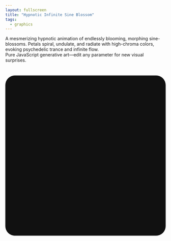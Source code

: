 ```yaml
---
layout: fullscreen
title: "Hypnotic Infinite Sine Blossom"
tags:
  - graphics
---
```


A mesmerizing hypnotic animation of endlessly blooming, morphing sine-blossoms. Petals spiral, undulate, and radiate with high-chroma colors, evoking psychedelic trance and infinite flow.  
Pure JavaScript generative art—edit any parameter for new visual surprises.

<canvas id="sineBlossomCanvas" width="800" height="800" style="width:100%; max-width:900px; background:#111; display:block; margin:40px auto; border-radius:30px;"></canvas>
<script>
const canvas = document.getElementById('sineBlossomCanvas');
const ctx = canvas.getContext('2d');
const w = canvas.width, h = canvas.height;
const cx = w / 2, cy = h / 2;

function lerp(a, b, t) {
  return a + (b - a) * t;
}

// Utility: convert HSV to RGB
function hsv2rgb(h, s, v) {
  let f = n => {
    let k = (n + h/60) % 6;
    return v - v * s * Math.max(Math.min(k,4-k,1),0);
  }
  return [f(5),f(3),f(1)];
}

// Draw one blossom/petal structure
function drawBlossom(time, baseRadius, petals, spiralFreq, colorOffset, petalSpread, wobbleAmp) {
    ctx.save();
    ctx.translate(cx, cy);

    const steps = 500;
    ctx.beginPath();
    for (let i = 0; i <= steps; i++) {
        let t = i / steps;
        let angle = t * Math.PI * 2 * spiralFreq;
        
        // The "bloom" radius is modulated by several sine/cosine terms
        let r = baseRadius 
            + Math.sin(t * petals * Math.PI * 2 + time * 0.8 + colorOffset) * petalSpread
            + Math.cos(angle * 1.5 + time * 1.6 - colorOffset*2) * wobbleAmp
            + Math.sin(time*0.3 + t*13) * lerp(0, 20, Math.sin(time+t*3))
            + lerp(0, 30, Math.sin(time*0.78+colorOffset*2.2) * Math.sin(t*spiralFreq));
        let x = Math.cos(angle) * r;
        let y = Math.sin(angle) * r;
        if (i===0) ctx.moveTo(x,y);
        else ctx.lineTo(x,y);
    }
    // Color: trippy shifting
    let baseHue = (Math.sin(time*0.13 + colorOffset) * 60 + time*28 + colorOffset*200) % 360;
    let sat = lerp(0.7, 1, Math.sin(time*0.53+colorOffset*2.5));
    let val = lerp(0.6,1,Math.cos(time*0.73-colorOffset*4));
    let [r,g,b] = hsv2rgb(baseHue, sat, val);
    ctx.shadowColor = `rgba(${Math.floor(r*255)},${Math.floor(g*255)},${Math.floor(b*255)},0.85)`;
    ctx.shadowBlur = 22;
    ctx.strokeStyle = `rgba(${Math.floor(r*255)},${Math.floor(g*255)},${Math.floor(b*255)},0.77)`;
    ctx.lineWidth = 2 + Math.sin(time*0.7+colorOffset)*1.3;
    ctx.stroke();
    ctx.restore();
}

// Main animation loop
function animate(t) {
    t *= 0.001; // ms to seconds
    // Black background fade for trails
    ctx.globalAlpha = 0.18;
    ctx.fillStyle = '#111';
    ctx.fillRect(0,0,w,h);
    ctx.globalAlpha = 1;
    
    // Multiple overlapping blossoms with distinct parameters
    for (let i = 0; i < 7; i++) {
        // Animate all parameters for a living, evolving feel
        let anglePhase = t*0.33 + i*0.74;
        let baseRad = lerp(120, 210, Math.sin(anglePhase+Math.sin(t*0.19+i)));
        let petals = lerp(5, 11, Math.sin(anglePhase*1.5 - i*t*0.07));
        let spiralFreq = lerp(3, 7, Math.cos(anglePhase*0.8 + t*i*0.09));
        let petalSpread = lerp(24, 55, Math.sin(anglePhase*2 + t*0.6));
        let wobbleAmp = lerp(18,42, Math.cos(i*0.8 + t*0.99));
        let colorOffset = i * 0.333 + Math.sin(t*0.31 + i);
        drawBlossom(t, baseRad, petals, spiralFreq, colorOffset, petalSpread, wobbleAmp);
    }

    // Central rotating dot cluster: throbbing, breathing
    ctx.save();
    ctx.translate(cx, cy);
    let dots = 26, rot = t*0.38;
    for(let i=0; i<dots; i++) {
        let a = i * Math.PI*2/dots + rot;
        let rad = lerp(38, 62, Math.sin(t*0.57+i*0.3));
        let px = Math.cos(a) * rad;
        let py = Math.sin(a) * rad;
        let dotSize = lerp(4,8,Math.sin(t*0.6 + i));
        let hue = (t*70+i*30)%360;
        let [r,g,b] = hsv2rgb(hue, 0.95, 1);
        ctx.beginPath();
        ctx.arc(px,py,dotSize,0,Math.PI*2);
        ctx.globalAlpha = 0.75;
        ctx.fillStyle = `rgb(${Math.floor(r*255)},${Math.floor(g*255)},${Math.floor(b*255)})`;
        ctx.shadowColor = ctx.fillStyle;
        ctx.shadowBlur = 17;
        ctx.fill();
    }
    ctx.globalAlpha = 1;
    ctx.restore();

    requestAnimationFrame(animate);
}

// Responsive: auto-resize the canvas cleanly
function resizeCanvas() {
    const size = Math.min(window.innerWidth, window.innerHeight, 900);
    canvas.width = canvas.height = size;
}
resizeCanvas();
window.addEventListener('resize', ()=>{
    resizeCanvas();
    // Clear everything when resizing
    ctx.clearRect(0,0,canvas.width,canvas.height);
});

animate(0);
</script>

